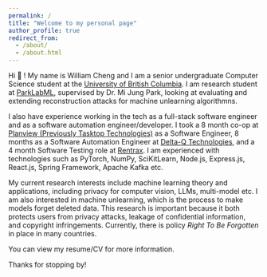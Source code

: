 ```yaml
---
permalink: /
title: "Welcome to my personal page"
author_profile: true
redirect_from: 
  - /about/
  - /about.html
---
```


Hi :wave: ! My name is William Cheng and I am a senior undergraduate Computer Science student at the [University of British Columbia](https://www.ubc.ca/). I am research student at [ParkLabML](https://parklabml.github.io/), supervised by Dr. Mi Jung Park, looking at evaluating and extending reconstruction attacks for machine unlearning algorithmns.

I also have experience working in the tech as a full-stack software engineer and as a software automation engineer/developer. I took a 8 month co-op at [Planview (Previously Tasktop Technologies)](https://www.planview.com/) as a Software Engineer, 8 months as a Software Automation Engineer at [Delta-Q Technologies](https://delta-q.com/), and a 4 month Software Testing role at [Rentrax](https://rentrax.com/). I am experienced with technologies such as PyTorch, NumPy, SciKitLearn, Node.js, Express.js, React.js, Spring Framework, Apache Kafka etc.

My current research interests include machine learning theory and applications, including privacy for computer vision, LLMs, multi-model etc. I am also interested in machine unlearning, which is the process to make models forget deleted data. This research is important because it both protects users from privacy attacks, leakage of confidential information, and copyright infringements. Currently, there is policy _Right To Be Forgotten_ in place in many countries.

You can view my resume/CV for more information.

Thanks for stopping by!